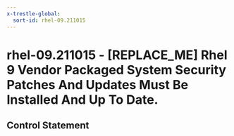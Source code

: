 ```yaml
---
x-trestle-global:
  sort-id: rhel-09.211015
---
```


# rhel-09.211015 - \[REPLACE_ME\] Rhel 9 Vendor Packaged System Security Patches And Updates Must Be Installed And Up To Date.

## Control Statement
